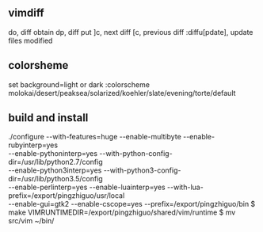 ## vimdiff
do, diff obtain
dp, diff put
]c, next diff
[c, previous diff
:diffu[pdate], update files modified

## colorsheme
set background=light or dark
:colorscheme molokai/desert/peaksea/solarized/koehler/slate/evening/torte/default

## build and install
./configure --with-features=huge --enable-multibyte --enable-rubyinterp=yes \
--enable-pythoninterp=yes --with-python-config-dir=/usr/lib/python2.7/config \
--enable-python3interp=yes --with-python3-config-dir=/usr/lib/python3.5/config \
--enable-perlinterp=yes --enable-luainterp=yes --with-lua-prefix=/export/pingzhiguo/usr/local \
--enable-gui=gtk2 --enable-cscope=yes --prefix=/export/pingzhiguo/bin
$ make VIMRUNTIMEDIR=/export/pingzhiguo/shared/vim/runtime
$ mv src/vim ~/bin/
